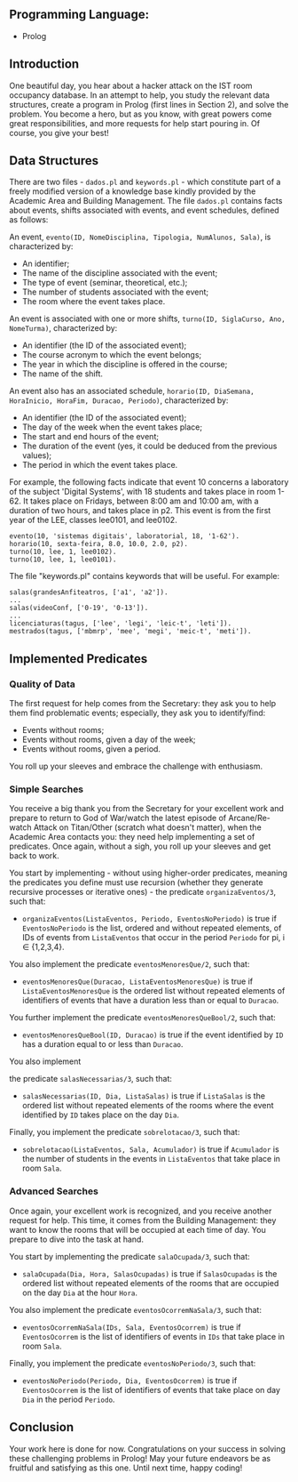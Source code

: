 ## Programming Language:
- Prolog
## Introduction

One beautiful day, you hear about a hacker attack on the IST room occupancy database. In an attempt to help, you study the relevant data structures, create a program in Prolog (first lines in Section 2), and solve the problem. You become a hero, but as you know, with great powers come great responsibilities, and more requests for help start pouring in. Of course, you give your best!

## Data Structures

There are two files - `dados.pl` and `keywords.pl` - which constitute part of a freely modified version of a knowledge base kindly provided by the Academic Area and Building Management. The file `dados.pl` contains facts about events, shifts associated with events, and event schedules, defined as follows:

An event, `evento(ID, NomeDisciplina, Tipologia, NumAlunos, Sala)`, is characterized by:
- An identifier;
- The name of the discipline associated with the event;
- The type of event (seminar, theoretical, etc.);
- The number of students associated with the event;
- The room where the event takes place.

An event is associated with one or more shifts, `turno(ID, SiglaCurso, Ano, NomeTurma)`, characterized by:
- An identifier (the ID of the associated event);
- The course acronym to which the event belongs;
- The year in which the discipline is offered in the course;
- The name of the shift.

An event also has an associated schedule, `horario(ID, DiaSemana, HoraInicio, HoraFim, Duracao, Periodo)`, characterized by:
- An identifier (the ID of the associated event);
- The day of the week when the event takes place;
- The start and end hours of the event;
- The duration of the event (yes, it could be deduced from the previous values);
- The period in which the event takes place.

For example, the following facts indicate that event 10 concerns a laboratory of the subject 'Digital Systems', with 18 students and takes place in room 1-62. It takes place on Fridays, between 8:00 am and 10:00 am, with a duration of two hours, and takes place in p2. This event is from the first year of the LEE, classes lee0101, and lee0102.

```
evento(10, 'sistemas digitais', laboratorial, 18, '1-62').
horario(10, sexta-feira, 8.0, 10.0, 2.0, p2).
turno(10, lee, 1, lee0102).
turno(10, lee, 1, lee0101).
```

The file "keywords.pl" contains keywords that will be useful. For example:

```
salas(grandesAnfiteatros, ['a1', 'a2']).
...
salas(videoConf, ['0-19', '0-13']).
...
licenciaturas(tagus, ['lee', 'legi', 'leic-t', 'leti']).
mestrados(tagus, ['mbmrp', 'mee', 'megi', 'meic-t', 'meti']).
```

## Implemented Predicates

### Quality of Data

The first request for help comes from the Secretary: they ask you to help them find problematic events; especially, they ask you to identify/find:
- Events without rooms;
- Events without rooms, given a day of the week;
- Events without rooms, given a period.

You roll up your sleeves and embrace the challenge with enthusiasm.

### Simple Searches

You receive a big thank you from the Secretary for your excellent work and prepare to return to God of War/watch the latest episode of Arcane/Re-watch Attack on Titan/Other (scratch what doesn't matter), when the Academic Area contacts you: they need help implementing a set of predicates. Once again, without a sigh, you roll up your sleeves and get back to work.

You start by implementing - without using higher-order predicates, meaning the predicates you define must use recursion (whether they generate recursive processes or iterative ones) - the predicate `organizaEventos/3`, such that:
- `organizaEventos(ListaEventos, Periodo, EventosNoPeriodo)` is true if `EventosNoPeriodo` is the list, ordered and without repeated elements, of IDs of events from `ListaEventos` that occur in the period `Periodo` for pi, i ∈ {1,2,3,4}.

You also implement the predicate `eventosMenoresQue/2`, such that:
- `eventosMenoresQue(Duracao, ListaEventosMenoresQue)` is true if `ListaEventosMenoresQue` is the ordered list without repeated elements of identifiers of events that have a duration less than or equal to `Duracao`.

You further implement the predicate `eventosMenoresQueBool/2`, such that:
- `eventosMenoresQueBool(ID, Duracao)` is true if the event identified by `ID` has a duration equal to or less than `Duracao`.

You also implement

 the predicate `salasNecessarias/3`, such that:
- `salasNecessarias(ID, Dia, ListaSalas)` is true if `ListaSalas` is the ordered list without repeated elements of the rooms where the event identified by `ID` takes place on the day `Dia`.

Finally, you implement the predicate `sobrelotacao/3`, such that:
- `sobrelotacao(ListaEventos, Sala, Acumulador)` is true if `Acumulador` is the number of students in the events in `ListaEventos` that take place in room `Sala`.

### Advanced Searches

Once again, your excellent work is recognized, and you receive another request for help. This time, it comes from the Building Management: they want to know the rooms that will be occupied at each time of day. You prepare to dive into the task at hand.

You start by implementing the predicate `salaOcupada/3`, such that:
- `salaOcupada(Dia, Hora, SalasOcupadas)` is true if `SalasOcupadas` is the ordered list without repeated elements of the rooms that are occupied on the day `Dia` at the hour `Hora`.

You also implement the predicate `eventosOcorremNaSala/3`, such that:
- `eventosOcorremNaSala(IDs, Sala, EventosOcorrem)` is true if `EventosOcorrem` is the list of identifiers of events in `IDs` that take place in room `Sala`.

Finally, you implement the predicate `eventosNoPeriodo/3`, such that:
- `eventosNoPeriodo(Periodo, Dia, EventosOcorrem)` is true if `EventosOcorrem` is the list of identifiers of events that take place on day `Dia` in the period `Periodo`.

## Conclusion

Your work here is done for now. Congratulations on your success in solving these challenging problems in Prolog! May your future endeavors be as fruitful and satisfying as this one. Until next time, happy coding!
